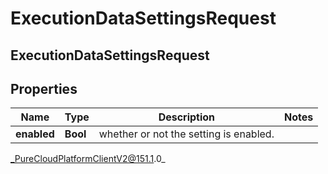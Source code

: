 # ExecutionDataSettingsRequest

## ExecutionDataSettingsRequest

## Properties

|Name | Type | Description | Notes|
|------------ | ------------- | ------------- | -------------|
| **enabled** | **Bool** | whether or not the setting is enabled. | |



_PureCloudPlatformClientV2@151.1.0_
